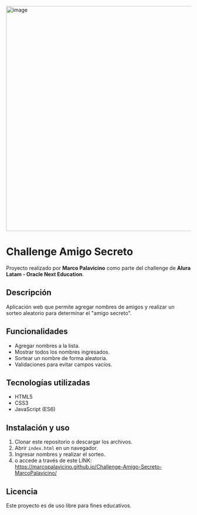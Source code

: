 <img width="1340" height="614" alt="image" src="https://github.com/user-attachments/assets/6b0bd65c-c30c-4364-825d-7d0cb72295a5" />


# Challenge Amigo Secreto

Proyecto realizado por **Marco Palavicino** como parte del challenge de **Alura Latam - Oracle Next Education**.

## Descripción
Aplicación web que permite agregar nombres de amigos y realizar un sorteo aleatorio para determinar el "amigo secreto".

## Funcionalidades
- Agregar nombres a la lista.
- Mostrar todos los nombres ingresados.
- Sortear un nombre de forma aleatoria.
- Validaciones para evitar campos vacíos.

## Tecnologías utilizadas
- HTML5
- CSS3
- JavaScript (ES6)

## Instalación y uso
1. Clonar este repositorio o descargar los archivos.
2. Abrir `index.html` en un navegador.
3. Ingresar nombres y realizar el sorteo.
4. o accede a través de este LINK: https://marcopalavicino.github.io/Challenge-Amigo-Secreto-MarcoPalavicino/

## Licencia
Este proyecto es de uso libre para fines educativos.
